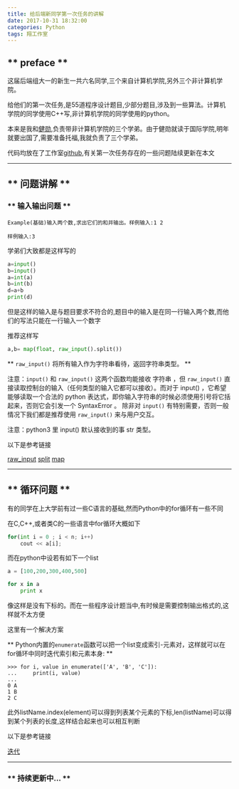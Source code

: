```yaml
---
title: 给后端新同学第一次任务的讲解
date: 2017-10-31 18:32:00
categories: Python
tags: 翔工作室
---
```


## ** preface **

这届后端组大一的新生一共六名同学,三个来自计算机学院,另外三个非计算机学院。

给他们的第一次任务,是55道程序设计题目,少部分题目,涉及到一些算法。计算机学院的同学使用C++写,非计算机学院的同学使用的python。

本来是我和[健勋](http://www.wuya00.top/),负责带非计算机学院的三个学弟。由于健勋就读于国际学院,明年就要出国了,需要准备托福,我就负责了三个学弟。

代码均放在了工作室[github](https://github.com/cumtflyingstudio/novice-task-of-BE-17),有关第一次任务存在的一些问题陆续更新在本文

****************

## ** 问题讲解 **

### ** 输入输出问题 **
```
Example(基础)输入两个数,求出它们的和并输出。样例输入:1 2

样例输入:3
```

学弟们大致都是这样写的

```python
a=input()
b=input()
a=int(a)
b=int(b)
d=a+b
print(d)
```

但是这样的输入是与题目要求不符合的,题目中的输入是在同一行输入两个数,而他们的写法只能在一行输入一个数字

推荐这样写

```python
a,b= map(float, raw_input().split())
```

<span class="under0">** `raw_input()` 将所有输入作为字符串看待，返回字符串类型。 **</span>

注意：`input()` 和 `raw_input()` 这两个函数均能接收 字符串 ，但 `raw_input()` 直接读取控制台的输入（任何类型的输入它都可以接收）。而对于 input() ，它希望能够读取一个合法的 python 表达式，即你输入字符串的时候必须使用引号将它括起来，否则它会引发一个 SyntaxError 。
除非对 `input()` 有特别需要，否则一般情况下我们都是推荐使用 `raw_input()` 来与用户交互。

注意：python3 里 input() 默认接收到的事 str 类型。

以下是参考链接

[raw_input](http://www.runoob.com/python/python-func-raw_input.html)
[split](http://www.runoob.com/python/att-string-split.html)
[map](http://www.runoob.com/python/python-func-map.html)

***************

## ** 循环问题 **

有的同学在上大学前有过一些C语言的基础,然而Python中的for循环有一些不同

在C,C++,或者类C的一些语言中for循环大概如下

```python
for(int i = 0 ; i < n; i++)
    cout << a[i];
```

而在python中设若有如下一个list

```python
a = [100,200,300,400,500]

for x in a
    print x 
```

像这样是没有下标的。而在一些程序设计题当中,有时候是需要控制输出格式的,这样就不太方便

这里有一个解决方案

<span class="under0">** Python内置的`enumerate`函数可以把一个list变成索引-元素对，这样就可以在for循环中同时迭代索引和元素本身: **</span>
```
>>> for i, value in enumerate(['A', 'B', 'C']):
...     print(i, value)
...
0 A
1 B
2 C
```

此外listName.index(element)可以得到列表某个元素的下标,len(listName)可以得到某个列表的长度,这样结合起来也可以相互判断

以下是参考链接

[迭代](https://www.liaoxuefeng.com/wiki/0014316089557264a6b348958f449949df42a6d3a2e542c000/0014317793224211f408912d9c04f2eac4d2af0d5d3d7b2000)

****************

### ** 持续更新中... **


